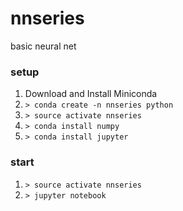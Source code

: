 # nnseries
basic neural net

### setup
1. Download and Install Miniconda
1. ```> conda create -n nnseries python```
1. ```> source activate nnseries```
1. ```> conda install numpy```
1. ```> conda install jupyter```

### start
1. ```> source activate nnseries```
1. ```> jupyter notebook```

